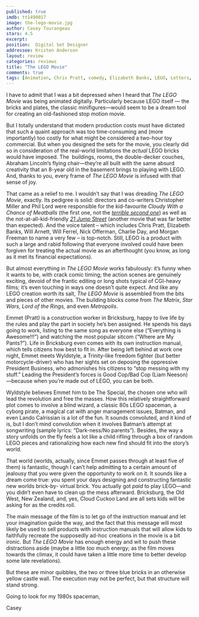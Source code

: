```yaml
---
published: true
imdb: tt1490017
image: the-lego-movie.jpg
author: Casey Tourangeau
stars: 4.5
excerpt: 
position:  Digital Set Designer
addressee: Kristen Anderson
layout: review
categories: reviews
title: "The LEGO Movie"
comments: true
tags: [Animation, Chris Pratt, comedy, Elizabeth Banks, LEGO, Letters, Morgan Freeman, Will Arnett]
---
```

<p>I have to admit that I was a bit depressed when I heard that <em>The LEGO Movie</em> was being animated digitally. Particularly because LEGO itself &mdash; the bricks and plates, the classic minifigures&mdash;would seem to be a dream tool for creating an old-fashioned stop motion movie.&nbsp;</p>
<p>But I totally understand that modern production costs must have dictated that such a quaint approach was too time-consuming and (more importantly) too costly for what might be considered a two-hour toy commercial. But when you designed the sets for the movie, you clearly did so in consideration of the real-world limitations the <em>actual</em> LEGO bricks would have imposed. The&nbsp; buildings, rooms, the double-decker couches, Abraham Lincoln&rsquo;s flying chair&mdash;they&rsquo;re all built with the same absurd creativity that an 8-year old in the basement brings to playing with LEGO. And, thanks to you, every frame of <em>The LEGO Movie</em> is infused with that sense of joy.</p>
<p>That came as a relief to me. I wouldn&rsquo;t say that I was dreading <em>The LEGO Movie</em>, exactly. Its pedigree is solid: directors and co-writers Christopher Miller and Phil Lord were responsible for the kid-favourite <em>Cloudy With a Chance of Meatballs</em> (the first one, not the <a href="/letters/2013/10/1/cloudy-with-a-chance-of-meatballs-2.html"><em>terrible second one</em></a>) as well as the not-at-all-kid-friendly <a href="/letters/2012/3/15/sxsw-postcard-21-jump-street.html"><em>21 Jump Street</em></a> (another movie that was far better than expected). And the voice talent &ndash; which includes Chris Pratt, Elizabeth Banks, Will Arnett, Will Ferrel, Nick Offerman, Charlie Day, and Morgan Freeman to name a very few &ndash; is top-notch. Still, LEGO is a product with such a large and rabid following that everyone involved could have been forgiven for treating the actual movie as an afterthought (you know, as long as it met its financial expectations).</p>
<p>But almost everything in <em>The LEGO Movie</em> works fabulously: it&rsquo;s funny when it wants to be, with crack comic timing; the action scenes are genuinely exciting, devoid of the frantic editing or long shots typical of CGI-heavy films; it&rsquo;s even touching in ways one doesn&rsquo;t quite expect. And like any LEGO creation worth its salt, <em>The LEGO Movie</em> is assembled from the bits and pieces of other movies. The building blocks come from <em>The Matrix</em>, <em>Star Wars,</em> <em>Lord of the Rings,</em> and even <em>Metropolis</em>.<em>&nbsp;</em></p>
<p>Emmet (Pratt) is a construction worker in Bricksburg, happy to live life by the rules and play the part in society he&rsquo;s ben assigned. He spends his days going to work, listing to the same song as everyone else (&ldquo;Everything is Awesome!!!&rdquo;) and watching the most popular sitcom (&ldquo;Where are My Pants?&rdquo;). Life in Bricksburg even comes with its own instruction manual, which tells citizens how best to fit in. After being left behind at work one night, Emmet meets Wyldstyle, a Trinity-like freedom fighter (but better motorcycle-driver) who has her sights set on deposing the oppressive President Business, who admonishes his citizens to &ldquo;stop messing with my stuff.&rdquo; Leading the President&rsquo;s forces is Good Cop/Bad Cop (Liam Neeson)&mdash;because when you&rsquo;re made out of LEGO, you can be both.&nbsp;</p>
<p>Wyldstyle believes Emmet him to be The Special, the chosen one who will lead the revolution and free the masses. How this relatively straightforward plot comes to involve a blind wizard, a classic 80s LEGO spaceman, a cyborg pirate, a magical cat with anger management issues, Batman, and even Lando Calrissian is a lot of the fun. It sounds convoluted, and it kind of is, but I don&rsquo;t mind convolution when it involves Batman&rsquo;s attempt at songwriting (sample lyrics: &ldquo;Dark-ness/No parents&rdquo;). Besides, the way a story unfolds on the fly feels a lot like a child rifling through a box of random LEGO pieces and rationalizing how each new find should fit into the story&rsquo;s world.</p>
<p>That world (worlds, actually, since Emmet passes through at least five of them) is fantastic, though I can&rsquo;t help admitting to a certain amount of jealousy that you were given the opportunity to work on it. It sounds like a dream come true: you spent your days designing and constructing fantastic new worlds brick-by- virtual brick. You actually got <em>paid</em> to play LEGO&mdash;and you didn&rsquo;t even have to clean up the mess afterward. Bricksburg, the Old West, New Zealand, and, yes, Cloud Cuckoo Land are all sets kids will be asking for as the credits roll.</p>
<p>The main message of the film is to let go of the instruction manual and let your imagination guide the way, and the fact that this message will most likely be used to sell products with instruction manuals that will allow kids to faithfully recreate the supposedly ad-hoc creations in the movie is a bit ironic. But <em>The LEGO Movie</em> has enough energy and wit to push these distractions aside (maybe a little <em>too</em> much energy; as the film moves towards the climax, it could have taken a little more time to better develop some late revelations).</p>
<p>But these are minor quibbles, the two or three blue bricks in an otherwise yellow castle wall. The execution may not be perfect, but that structure will stand strong.</p>
<p>Going to look for my 1980s spaceman,</p>
<p>Casey</p>
